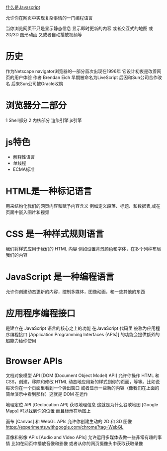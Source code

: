 [什么是Javascript](/?js)

允许你在网页中实现复杂事情的一门编程语言

当你浏览网页不只是显示静态信息
显示即时更新的内容
或者交互式的地图
或 2D/3D 图形动画
又或者自动播放视频等

# 历史
作为Netscape navigator浏览器的一部分首次出现在1996年
它设计初衷是改善网页的用户体验
作者 Brendan Eich
早期被命名为LiveScript 
后因和Sun公司合作改名 
后来Sun公司被Oracle收购 

# 浏览器分二部分

1 Shell部分
2 内核部分
渲染引擎
js引擎

# js特色

* 解释性语言
* 单线程
* ECMA标准

# HTML是一种标记语言
用来结构化我们的网页内容和赋予内容含义
例如定义段落、标题、和数据表,或在页面中嵌入图片和视频

# CSS 是一种样式规则语言
我们将样式应用于我们的 HTML 内容
例如设置背景颜色和字体，在多个列种布局我们的内容

# JavaScript 是一种编程语言
允许你创建动态更新的内容，控制多媒体，图像动画，和一些其他的东西

# 应用程序编程接口
是建立在 JavaScript 语言的核心之上的功能
在JavaScript 代码里
被称为应用程序编程接口 [Application Programming Interfaces (APIs)] 
的功能会提供额外的超能力给你使用

# Browser APIs

文档对象模型 API [DOM (Document Object Model) API] 
允许你操作 HTML 和 CSS，创建，移除和修改 HTML
动态地应用新的样式到你的页面，等等。比如说每次你在一个页面里看到一个弹出窗口
或者显示一些新的内容（像我们在上面的简单演示中看到那样）这就是 DOM 在运作

地理定位 API [Geolocation API] 获取地理信息
这就是为什么谷歌地图 [Google Maps] 可以找到你的位置
而且标示在地图上

画布 [Canvas] 和 WebGL APIs 允许你创建生动的 2D 和 3D 图像
https://experiments.withgoogle.com/chrome?tag=WebGL

音像和影像 APIs [Audio and Video APIs]
允许运用多媒体去做一些非常有趣的事情
比如在网页中播放音像和影像
或者从你的网页摄像头中获取获取录像
